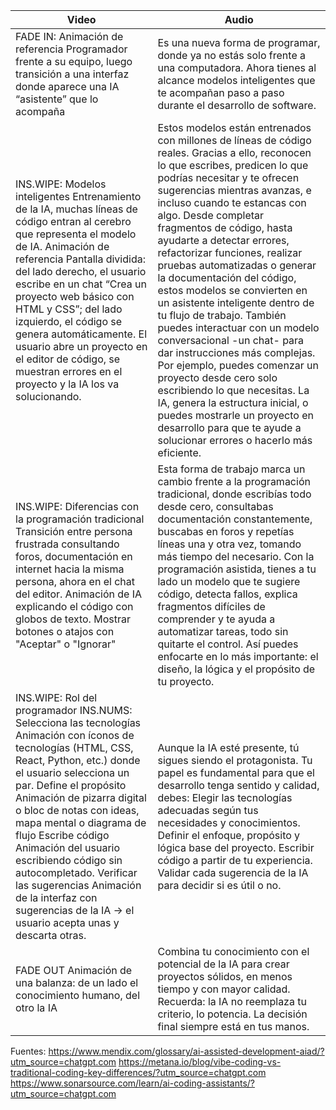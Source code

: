 | Video | Audio |
| --- | --- |
| FADE IN:    Animación de referencia Programador frente a su equipo, luego transición a una interfaz donde aparece una IA “asistente” que lo acompaña | Es una nueva forma de programar, donde ya no estás solo frente a una computadora. Ahora tienes al alcance modelos inteligentes que te acompañan paso a paso durante el desarrollo de software. |
| INS.WIPE: Modelos inteligentes  Entrenamiento de la IA, muchas líneas de código entran al cerebro que representa el modelo de IA.                   Animación de referencia       Pantalla dividida: del lado derecho, el usuario escribe en un chat “Crea un proyecto web básico con HTML y CSS”; del lado izquierdo, el código se genera automáticamente.  El usuario abre un proyecto en el editor de código, se muestran errores en el proyecto y la IA los va solucionando. | Estos modelos están entrenados con millones de líneas de código reales. Gracias a ello, reconocen lo que escribes, predicen lo que podrías necesitar y te ofrecen sugerencias mientras avanzas, e incluso cuando te estancas con algo.  Desde completar fragmentos de código, hasta ayudarte a detectar errores, refactorizar funciones, realizar pruebas automatizadas o generar la documentación del código, estos modelos se convierten en un asistente inteligente dentro de tu flujo de trabajo.   También puedes interactuar con un modelo conversacional -un chat- para dar instrucciones más complejas.   Por ejemplo, puedes comenzar un proyecto desde cero solo escribiendo lo que necesitas. La IA, genera la estructura inicial, o puedes mostrarle un proyecto en desarrollo para que te ayude a solucionar errores o hacerlo más eficiente. |
| INS.WIPE: Diferencias con la programación tradicional   Transición entre persona frustrada consultando foros, documentación en internet hacia la misma persona, ahora en el chat del editor.    Animación de IA explicando el código con globos de texto. Mostrar botones o atajos con "Aceptar" o "Ignorar" | Esta forma de trabajo marca un cambio frente a la programación tradicional, donde escribías todo desde cero, consultabas documentación constantemente, buscabas en foros y repetías líneas una y otra vez, tomando más tiempo del necesario.  Con la programación asistida,  tienes a tu lado un modelo que te sugiere código, detecta fallos, explica fragmentos difíciles de comprender y te ayuda a automatizar tareas, todo sin quitarte el control.  Así puedes enfocarte en lo más importante:  el diseño, la lógica y el propósito de tu proyecto. |
| INS.WIPE: Rol del programador    INS.NUMS: Selecciona las tecnologías Animación con íconos de tecnologías (HTML, CSS, React, Python, etc.) donde el usuario selecciona un par.  Define el propósito Animación de pizarra digital o bloc de notas con ideas, mapa mental o diagrama de flujo  Escribe código Animación del usuario escribiendo código sin autocompletado.  Verificar las sugerencias Animación de la interfaz con sugerencias de la IA → el usuario acepta unas y descarta otras. | Aunque la IA esté presente, tú sigues siendo el protagonista. Tu papel es fundamental para que el desarrollo tenga sentido y calidad, debes:  Elegir las tecnologías adecuadas según tus necesidades y conocimientos.  Definir el enfoque, propósito y lógica base del proyecto.  Escribir código a partir de tu experiencia.  Validar cada sugerencia de la IA para decidir si es útil o no. |
| FADE OUT   Animación de una balanza: de un lado el conocimiento humano, del otro la IA | Combina tu conocimiento con el potencial de la IA para crear proyectos sólidos, en menos tiempo y con mayor calidad.   Recuerda: la IA no reemplaza tu criterio, lo potencia.  La decisión final siempre está en tus manos. |


Fuentes:
https://www.mendix.com/glossary/ai-assisted-development-aiad/?utm_source=chatgpt.com
https://metana.io/blog/vibe-coding-vs-traditional-coding-key-differences/?utm_source=chatgpt.com
https://www.sonarsource.com/learn/ai-coding-assistants/?utm_source=chatgpt.com
